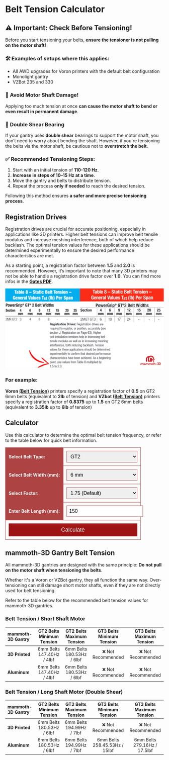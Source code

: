 # **Belt Tension Calculator**

## ⚠️ **Important: Check Before Tensioning!**  

Before you start tensioning your belts, **ensure the tensioner is not pulling on the motor shaft!**  

### 🛠️ **Examples of setups where this applies:**
- All AWD upgrades for Voron printers with the default belt configuration  
- Monolight gantry  
- VZBot 235 and 330  

### 🚨 **Avoid Motor Shaft Damage!**  
Applying too much tension at once **can cause the motor shaft to bend or even result in permanent damage**.  

### 🚨 **Double Shear Bearing** 

If your gantry uses **double shear** bearings to support the motor shaft, you don’t need to worry about bending the shaft. However, if you're tensioning the belts via the motor shaft, be cautious not to **overstretch the belt**.


### ✅ **Recommended Tensioning Steps:**  
1. Start with an initial tension of **110-120 Hz**.  
2. **Increase in steps of 10–15 Hz at a time**.  
3. Move the gantry and belts to distribute tension.  
4. Repeat the process **only if needed** to reach the desired tension.    

Following this method ensures **a safer and more precise tensioning process**.  

## **Registration Drives**
Registration drives are crucial for accurate positioning, especially in applications like 3D printers. Higher belt tensions can improve belt tensile modulus and increase meshing interference, both of which help reduce backlash. The optimal tension values for these applications should be determined experimentally to ensure the desired performance characteristics are met.

As a starting point, a registration factor between **1.5** and **2.0** is recommended. However, it’s important to note that many 3D printers may not be able to handle a registration drive factor over **1.0**. You can find more infos in the **[Gates PDF](https://www.gates.com/content/dam/gates/home/knowledge-center/resource-library/catalogs/light-power-and-precision-manual.pdf)**.

![Power Grip](../power_grip.png)
### **For example:** 
**Voron [(Belt Tension)](https://docs.vorondesign.com/tuning/secondary_printer_tuning.html#belt-tension)** printers specify a registration factor of **0.5** on GT2 6mm belts (equivalent to **2lb** of tension) and **VZbot [(Belt Tension)](https://docs.vzbot.org/general/belt-tensioning/#vzbot-330)** printers specify a registration factor of **0.8375** up to **1.5** on GT2 6mm belts (equivalent to **3.35lb** up to **6lb** of tension)


## **Calculator**
Use this calculator to determine the optimal belt tension frequency, or refer to the table below for quick belt information.

<style>
    :root {
        --md-primary-fg-color:        #9E1414;  /* Primary Red */
        --md-accent-fg-color:         #EC6565;  /* Accent Red */
        --md-primary-fg-color--light: #AD4343;  /* Light Red */
        --md-primary-fg-color--dark:  #9E1414;  /* Dark Red */
    }

    .calculator-table {
        width: 100%;
        max-width: 600px;
        margin: auto;
        border-collapse: collapse;
    }

    .calculator-table th, .calculator-table td {
        border: 1px solid var(--md-primary-fg-color--light);
        padding: 10px;
        text-align: left;
    }

    .calculator-table th {
        background-color: var(--md-primary-fg-color--light);
        color: white;
    }

    select, input {
        width: 100%;
        padding: 8px;
        font-size: 16px;
        border: 1px solid var(--md-primary-fg-color--light);
    }

    button {
        width: 100%;
        padding: 10px;
        background-color: var(--md-primary-fg-color); /* Primary Red */
        color: white;
        font-size: 18px;
        border: none;
        cursor: pointer;
    }

    button:hover {
        background-color: var(--md-primary-fg-color--dark); /* Dark Red */
    }

    #result {
        font-size: 18px;
        font-weight: bold;
        text-align: center;
        margin-top: 15px;
        color: var(--md-primary-fg-color);
    }

    .shadow {
        height: auto;
        width: auto;
        box-shadow: 0 0 5px 5px white;
    }

    .mermaid {
        display: flex !important;
        justify-content: center;
    }

    .shadow-dark {
        height: auto;
        width: auto;
        box-shadow: 0 0 5px 5px #1e1e1e;
    }

    .md-typeset__table {
        min-width: 100%;
    }

    .md-typeset table:not([class]) {
        display: table;
    }
</style>

<table class="calculator-table">
    <tr>
        <th>Select Belt Type:</th>
        <td>
            <select id="beltType">
                <option value="GT2">GT2</option>
                <option value="GT3">GT3</option>
            </select>
        </td>
    </tr>
    <tr>
        <th>Select Belt Width (mm):</th>
        <td>
            <select id="beltWidth">
                <option value="6">6 mm</option>
                <option value="9">9 mm</option>
                <option value="10">10 mm</option>
                <option value="12">12 mm</option>
            </select>
        </td>
    </tr>
    <tr>
        <th>Select Factor:</th>
        <td>
            <select id="factor">
                <option value="1">1</option>
                <option value="1.25">1.25</option>
                <option value="1.5">1.5</option>
                <option value="1.75" selected>1.75 (Default)</option>
                <option value="2">2</option>
            </select>
        </td>
    </tr>
    <tr>
        <th>Enter Belt Length (mm):</th>
        <td>
            <input type="number" id="beltLength" value="150">
        </td>
    </tr>
    <tr>
        <td colspan="2">
            <button id="calculate">Calculate</button>
        </td>
    </tr>
</table>

<div id="result"></div>

## **mammoth-3D Gantry Belt Tension** 

All mammoth-3D gantries are designed with the same principle: **Do not pull on the motor shaft when tensioning the belts**.  

Whether it's a Voron or VZBot gantry, they all function the same way. Over-tensioning can still damage short motor shafts, even if they are not directly used for belt tensioning.  

Refer to the table below for the recommended belt tension values for mammoth-3D gantries.

### **Belt Tension / Short Shaft Motor**  

| **mammoth-3D Gantry** | **GT2 Belts Minimum Tension** | **GT2 Belts Maximum Tension** | **GT3 Belts Minimum Tension** | **GT3 Belts Maximum Tension** |  
|:----------------------|:----------------------------:|:----------------------------:|:----------------------------:|:----------------------------:|  
| **3D Printed**        | 6mm Belts 147.40Hz / 4lbf    | 6mm Belts 180.53Hz / 6lbf    | ❌ Not Recommended           | ❌ Not Recommended           |  
| **Aluminum**          | 6mm Belts 147.40Hz / 4lbf    | 6mm Belts 180.53Hz / 6lbf    | ❌ Not Recommended           | ❌ Not Recommended           |  

### **Belt Tension / Long Shaft Motor (Double Shear)**  

| **mammoth-3D Gantry** | **GT2 Belts Minimum Tension** | **GT2 Belts Maximum Tension** | **GT3 Belts Minimum Tension** | **GT3 Belts Maximum Tension** |  
|:----------------------|:----------------------------:|:----------------------------:|:----------------------------:|:----------------------------:|  
| **3D Printed**        | 6mm Belts 180.53Hz / 6lbf     | 6mm Belts 194.99Hz / 7lbf   | ❌ Not Recommended           | ❌ Not Recommended           |  
| **Aluminum**          | 6mm Belts 180.53Hz / 6lbf     | 6mm Belts 194.99Hz / 7lbf   | 6mm Belts 258.45.53Hz / 15lbf| 6mm Belts 279.16Hz / 17.5lbf | 

